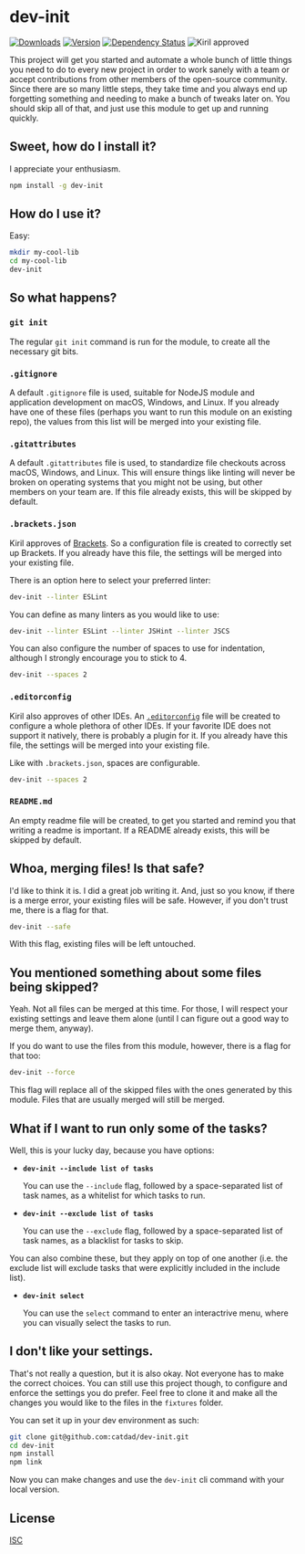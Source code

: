 # dev-init

[![Downloads][7]][8]
[![Version][9]][8]
[![Dependency Status][10]][11]
![Kiril approved][ka]

[7]: https://img.shields.io/npm/dm/dev-init.svg
[8]: https://www.npmjs.com/package/dev-init
[9]: https://img.shields.io/npm/v/dev-init.svg

[10]: https://david-dm.org/catdad/dev-init.svg
[11]: https://david-dm.org/catdad/dev-init

[ka]: https://img.shields.io/badge/kiril-approved-ff69b4.svg

This project will get you started and automate a whole bunch of little things you need to do to every new project in order to work sanely with a team or accept contributions from other members of the open-source community. Since there are so many little steps, they take time and you always end up forgetting something and needing to make a bunch of tweaks later on. You should skip all of that, and just use this module to get up and running quickly.

## Sweet, how do I install it?

I appreciate your enthusiasm.

```bash
npm install -g dev-init
```

## How do I use it?

Easy:

```bash
mkdir my-cool-lib
cd my-cool-lib
dev-init
```

## So what happens?

### `git init`

The regular `git init` command is run for the module, to create all the necessary git bits.

### `.gitignore`

A default `.gitignore` file is used, suitable for NodeJS module and application development on macOS, Windows, and Linux. If you already have one of these files (perhaps you want to run this module on an existing repo), the values from this list will be merged into your existing file.

### `.gitattributes`

A default `.gitattributes` file is used, to standardize file checkouts across macOS, Windows, and Linux. This will ensure things like linting will never be broken on operating systems that you might not be using, but other members on your team are. If this file already exists, this will be skipped by default.

### `.brackets.json`

Kiril approves of [Brackets](https://github.com/adobe/brackets). So a configuration file is created to correctly set up Brackets. If you already have this file, the settings will be merged into your existing file.

There is an option here to select your preferred linter:

```bash
dev-init --linter ESLint
```

You can define as many linters as you would like to use:

```bash
dev-init --linter ESLint --linter JSHint --linter JSCS
```

You can also configure the number of spaces to use for indentation, although I strongly encourage you to stick to 4.

```bash
dev-init --spaces 2
```

### `.editorconfig`

Kiril also approves of other IDEs. An [`.editorconfig`](http://editorconfig.org/) file will be created to configure a whole plethora of other IDEs. If your favorite IDE does not support it natively, there is probably a plugin for it. If you already have this file, the settings will be merged into your existing file.

Like with `.brackets.json`, spaces are configurable.

```bash
dev-init --spaces 2
```

### `README.md`

An empty readme file will be created, to get you started and remind you that writing a readme is important. If a README already exists, this will be skipped by default.

## Whoa, merging files! Is that safe?

I'd like to think it is. I did a great job writing it. And, just so you know, if there is a merge error, your existing files will be safe. However, if you don't trust me, there is a flag for that.

```bash
dev-init --safe
```

With this flag, existing files will be left untouched.

## You mentioned something about some files being skipped?

Yeah. Not all files can be merged at this time. For those, I will respect your existing settings and leave them alone (until I can figure out a good way to merge them, anyway).

If you do want to use the files from this module, however, there is a flag for that too:

```bash
dev-init --force
```

This flag will replace all of the skipped files with the ones generated by this module. Files that are usually merged will still be merged.

## What if I want to run only some of the tasks?

Well, this is your lucky day, because you have options:

* **`dev-init --include list of tasks`**

  You can use the `--include` flag, followed by a space-separated list of task names, as a whitelist for which tasks to run.

* **`dev-init --exclude list of tasks`**

  You can use the `--exclude` flag, followed by a space-separated list of task names, as a blacklist for tasks to skip.

You can also combine these, but they apply on top of one another (i.e. the exclude list will exclude tasks that were explicitly included in the include list).

* **`dev-init select`**

  You can use the `select` command to enter an interactrive menu, where you can visually select the tasks to run.

## I don't like your settings.

That's not really a question, but it is also okay. Not everyone has to make the correct choices. You can still use this project though, to configure and enforce the settings you do prefer. Feel free to clone it and make all the changes you would like to the files in the `fixtures` folder.

You can set it up in your dev environment as such:

```bash
git clone git@github.com:catdad/dev-init.git
cd dev-init
npm install
npm link
```

Now you can make changes and use the `dev-init` cli command with your local version.

## License

[ISC](http://spdx.org/licenses/ISC)
